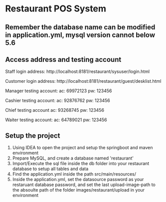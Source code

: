 # Restaurant POS System

## Remember the database name can be modified in application.yml, mysql version cannot below 5.6

## Access address and testing account

Staff login address: http://localhost:8181/restaurant/sysuser/login.html  

Customer login address: http://localhost:8181/restaurant/guest/desklist.html  

Manager testing account:       ac: 69972123 pw: 123456 

Cashier testing account:     ac: 92876762 pw: 123456  

Chief testing account       ac: 93268745 pw: 123456  

Waiter testing account:     ac: 64789021 pw: 123456 

## Setup the project

1. Using IDEA to open the project and setup the springboot and maven environment
2. Prepare MySQL, and create a database named 'restaurant'
3. Import/Execute the sql file inside the db folder into your restaurant database to setup all tables and data
4. Find the application.yml inside the path src/main/resources/
5. Inside the application.yml, set the datasource password as your restaruant database password, and set the last upload-image-path to the absoulte path of the folder images/restaurant/upload in your environment
